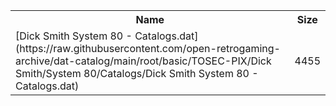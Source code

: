 <table>
<tr><th>Name</th><th>Size</th></tr>
<tr><td>[Dick Smith System 80 - Catalogs.dat](https://raw.githubusercontent.com/open-retrogaming-archive/dat-catalog/main/root/basic/TOSEC-PIX/Dick Smith/System 80/Catalogs/Dick Smith System 80 - Catalogs.dat)</td><td>4455</td></tr>
</table>
